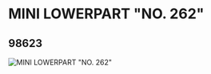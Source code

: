 # MINI LOWERPART "NO. 262"
## 98623
![MINI LOWERPART "NO. 262"](https://lc-www-live-s.legocdn.com/media/bricks/5/2/6002764.jpg)